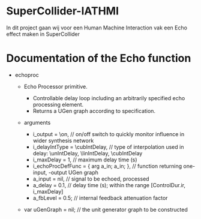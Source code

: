 # SuperCollider-IATHMI

In dit project gaan wij voor een Human Machine Interaction vak een Echo effect maken in SuperCollider

# Documentation of the Echo function

- echoproc

  - Echo Processor primitive.
    - Controllable delay loop including an arbitrarily specified echo processing element.
    - Returns a UGen graph according to specification.
  - arguments

    - i_output = \on, // on/off switch to quickly monitor influence in wider synthesis network
    - i_delayIntType = \cubIntDelay, // type of interpolation used in delay: \unIntDelay, \linIntDelay, \cubIntDelay
    - i_maxDelay = 1, // maximum delay time (s)
    - i_echoProcDefFunc = { arg a_in; a_in; }, // function returning one-input, -output UGen graph
    - a_input = nil, // signal to be echoed, processed
    - a_delay = 0.1, // delay time (s); within the range [ControlDur.ir, i_maxDelay]
    - a_fbLevel = 0.5; // internal feedback attenuation factor

  - var
    uGenGraph = nil; // the unit generator graph to be constructed
